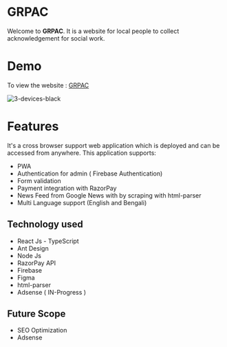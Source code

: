 # GRPAC

Welcome to **GRPAC**. It is a website for local people to collect acknowledgement for social work.

# Demo

To view the website : [GRPAC](https://grpac-mern-grpac.vercel.app)

![3-devices-black](https://github.com/psubhajit14/grpac_mern/assets/32391004/8e6fe7fe-e902-4e24-b1c5-dcd690829825)



# Features

It's a cross browser support web application which is deployed and can be accessed from anywhere. This application supports:

- PWA 
- Authentication for admin ( Firebase Authentication)
- Form validation 
- Payment integration with RazorPay
- News Feed from Google News with by scraping with html-parser
- Multi Language support (English and Bengali)

## Technology used

- React Js - TypeScript
- Ant Design
- Node Js
- RazorPay API
- Firebase
- Figma
- html-parser
- Adsense ( IN-Progress )

## Future Scope
- SEO Optimization
- Adsense
